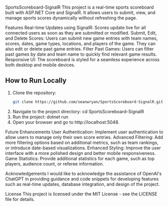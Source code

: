 SportsScoreboard-SignalR
This project is a real-time sports scoreboard built with ASP.NET Core and SignalR. It allows users to submit, view, and manage sports scores dynamically without refreshing the page.

Features
Real-time Updates using SignalR: Scores update live for all connected users as soon as they are submitted or modified.
Submit, Edit, and Delete Scores: Users can submit new game entries with team names, scores, dates, game types, locations, and players of the game. They can also edit or delete past game entries.
Filter Past Games: Users can filter past games by date and team name to quickly find relevant game results.
Responsive UI: The scoreboard is styled for a seamless experience across both desktop and mobile devices.

## How to Run Locally
1. Clone the repository:
   ```bash
   git clone https://github.com/seanwryan/SportsScoreboard-SignalR.git
2. Navigate to the project directory:
cd SportsScoreboard-SignalR
3. Run the project:
dotnet run
4. Open your browser and go to http://localhost:5048.

Future Enhancements
User Authentication: Implement user authentication to allow users to manage only their own score entries.
Advanced Filtering: Add more filtering options based on additional metrics, such as team rankings, or introduce date-based visualizations.
Enhanced Styling: Improve the user interface with a more polished design and better mobile responsiveness.
Game Statistics: Provide additional statistics for each game, such as top players, audience count, or referee information.

Acknowledgements
I would like to acknowledge the assistance of OpenAI's ChatGPT in providing guidance and code snippets for developing features such as real-time updates, database integration, and design of the project.

License
This project is licensed under the MIT License - see the LICENSE file for details.
